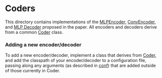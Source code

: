 # Coders
This directory contains implementations of the [MLPEncoder](mlp_coder.py),
[ConvEncoder](conv_encoder.py), and [MLP Decoder](mlp_coder.py) proposed in the
paper. All encoders and decoders derive from a common [Coder](coder.py) class.

### Adding a new encoder/decoder
To add a new encoder/decoder, implement a class that derives from [Coder](coder.py),
and add the classpath of your encoder/decoder to a configuration file, passing along
any arguments (as described in [conf](../conf)) that are added outside of those currently in Coder.
